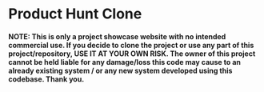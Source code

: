 # Product Hunt Clone

#### NOTE: This is only a project showcase website with no intended commercial use. If you decide to clone the project or use any part of this project/repository, USE IT AT YOUR OWN RISK. The owner of this project cannot be held liable for any damage/loss this code may cause to an already existing system / or any new system developed using this codebase. Thank you.


